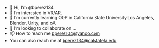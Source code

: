 - 👋 Hi, I’m @bperez134
- 👀 I’m interested in VR/AR.
- 🌱 I’m currently learning OOP in California State University Los Angeles, Blender, Unity, and c#.
- 💞️ I’m looking to collaborate on ...
- 📫 How to reach me bperez104@yahoo.com
- You can also reach me at bperez134@calstatela.edu
